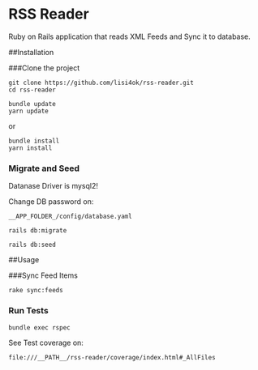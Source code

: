 # RSS Reader
Ruby on Rails application that reads XML Feeds and Sync it to database.


##Installation

###Clone the project
```
git clone https://github.com/lisi4ok/rss-reader.git
cd rss-reader
```

```
bundle update
yarn update
```
or
```
bundle install
yarn install
```


### Migrate and Seed

Datanase Driver is mysql2!

Change DB password on:
```
__APP_FOLDER_/config/database.yaml
```


```
rails db:migrate
```

```
rails db:seed
```

##Usage

###Sync Feed Items
```
rake sync:feeds
```

### Run Tests
```
bundle exec rspec
```

See Test coverage on:
```
file:///__PATH__/rss-reader/coverage/index.html#_AllFiles
```